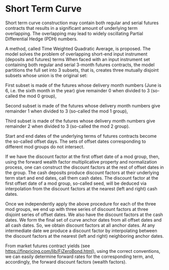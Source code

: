 # Short Term Curve

Short term curve construction may contain both regular and serial futures contracts that results in a significant amount of underlying term overlapping. The overlapping may lead to widely oscillating Partial Differential Hedge (PDH) numbers.

A method, called Time Weighted Quadratic Average, is proposed. The model solves the problem of overlapping short-end input instrument (deposits and futures) terms When faced with an input instrument set containing both regular and serial 3-month futures contracts, the model partitions the full set into 3 subsets, that is, creates three mutually disjoint subsets whose union is the original set: 

First subset is made of the futures whose delivery month numbers (June is 6, i.e. the sixth month in the year) give remainder 0 when divided to 3 (so-called the mod 0 group), 

Second subset is made of the futures whose delivery month numbers give remainder 1 when divided to 3 (so-called the mod 1 group), 

Third subset is made of the futures whose delivery month numbers give remainder 2 when divided to 3 (so-called the mod 2 group).

Start and end dates of the underlying terms of futures contracts become the so-called offset days. The sets of offset dates corresponding to different mod groups do not intersect.

If we have the discount factor at the first offset date of a mod group, then, using the forward wealth factor multiplicative property and normalization process, one can construct the discount factors at the rest of offset dates in the group. The cash deposits produce discount factors at their underlying term start and end dates, call them cash dates. The discount factor at the first offset date of a mod group, so-called seed, will be deduced via interpolation from the discount factors at the nearest (left and right) cash dates.

Once we independently apply the above procedure for each of the three mod groups, we end up with three series of discount factors at three disjoint series of offset dates. We also have the discount factors at the cash dates. We form the final set of curve anchor dates from all offset dates and all cash dates. So, we obtain discount factors at all anchor dates. At any intermediate date we produce a discount factor by interpolating between the discount factors at the nearest (left and right) neighboring anchor dates.

From market futures contract yields (see https://finpricing.com/lib/FiZeroBond.html), using the correct conventions, we can easily determine forward rates for the corresponding term, and, accordingly, the forward discount factors (wealth factors).
